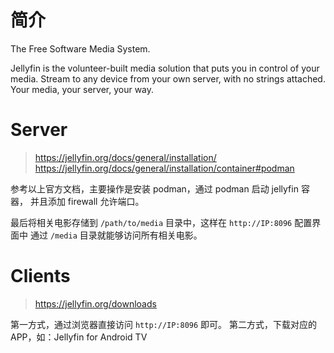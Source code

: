# 简介

The Free Software Media System.

Jellyfin is the volunteer-built media solution that puts you in control of your
media. Stream to any device from your own server, with no strings attached.
Your media, your server, your way.

# Server

> https://jellyfin.org/docs/general/installation/
> https://jellyfin.org/docs/general/installation/container#podman

参考以上官方文档，主要操作是安装 podman，通过 podman 启动 jellyfin 容器，
并且添加 firewall 允许端口。

最后将相关电影存储到 `/path/to/media` 目录中，这样在 `http://IP:8096` 配置界面中
通过 `/media` 目录就能够访问所有相关电影。

# Clients

> https://jellyfin.org/downloads

第一方式，通过浏览器直接访问 `http://IP:8096` 即可。
第二方式，下载对应的 APP，如：Jellyfin for Android TV
